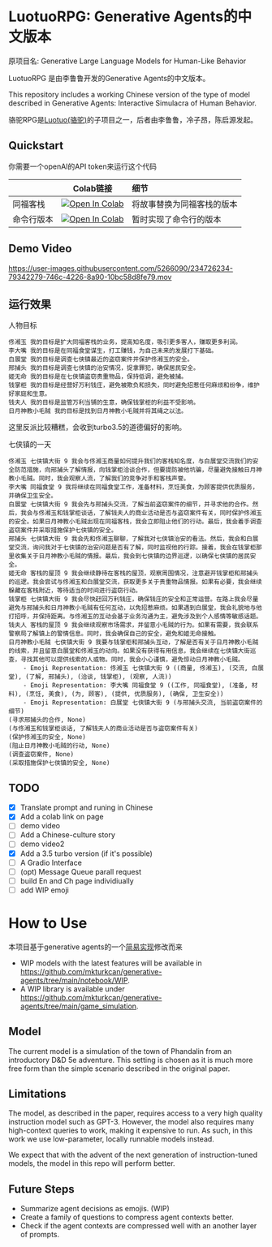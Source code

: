 # LuotuoRPG: Generative Agents的中文版本

原项目名: Generative Large Language Models for Human-Like Behavior

LuotuoRPG 是由李鲁鲁开发的Generative Agents的中文版本。

This repository includes a working Chinese version of the type of model described in Generative Agents: Interactive Simulacra of Human Behavior.

骆驼RPG是[Luotuo(骆驼)](https://github.com/LC1332/Luotuo-Chinese-LLM)的子项目之一，后者由李鲁鲁，冷子昂，陈启源发起。


## Quickstart

你需要一个openAI的API token来运行这个代码


|  | Colab链接 | 细节 |
| --- | --- | :--- |
| 同福客栈 | <a href="https://colab.research.google.com/github/LC1332/Chinese-generative-agents/blob/main/notebook/Chinese_story_turbo.ipynb" target="_parent"><img src="https://colab.research.google.com/assets/colab-badge.svg" alt="Open In Colab"/></a> | 将故事替换为同福客栈的版本 |
| 命令行版本 | <a href="https://colab.research.google.com/github/LC1332/Chinese-generative-agents/blob/main/notebook/Chinese_generative_model_turbo.ipynb" target="_parent"><img src="https://colab.research.google.com/assets/colab-badge.svg" alt="Open In Colab"/></a> | 暂时实现了命令行的版本 |


## Demo Video



https://user-images.githubusercontent.com/5266090/234726234-79342279-746c-4226-8a90-10bc58d8fe79.mov


## 运行效果

人物目标

```
佟湘玉 我的目标是扩大同福客栈的业务，提高知名度，吸引更多客人，赚取更多利润。
李大嘴 我的目标是在同福食堂谋生，打工赚钱，为自己未来的发展打下基础。
白展堂 我的目标是调查七侠镇最近的盗窃案件并保护佟湘玉的安全。
邢捕头 我的目标是调查七侠镇的治安情况，捉拿罪犯，确保居民安全。
姬无命 我的目标是在七侠镇盗窃贵重物品，保持低调，避免被捕。
钱掌柜 我的目标是经营好万利钱庄，避免被欺负和损失，同时避免招惹任何麻烦和纷争，维护好家庭和生意。
钱夫人 我的目标是监管万利当铺的生意，确保钱掌柜的利益不受影响。
日月神教小毛贼 我的目标是找到日月神教小毛贼并将其绳之以法。
```

这里反派比较糟糕，会收到turbo3.5的道德偏好的影响。

七侠镇的一天

```
佟湘玉 七侠镇大街 9 我会与佟湘玉商量如何提升我们的客栈知名度，与白展堂交流我们的安全防范措施，向邢捕头了解情报，向钱掌柜洽谈合作，但要提防被他坑骗，尽量避免接触日月神教小毛贼。同时，我会观察人流，了解我们的竞争对手和客栈声誉。
李大嘴 同福食堂 9 我将继续在同福食堂工作，准备材料，烹饪美食，为顾客提供优质服务，并确保卫生安全。
白展堂 七侠镇大街 9 我会先与邢捕头交流，了解当前盗窃案件的细节，并寻求他的合作。然后，我会与佟湘玉和钱掌柜谈话，了解钱夫人的商业活动是否与盗窃案件有关，同时保护佟湘玉的安全。如果日月神教小毛贼出现在同福客栈，我会立即阻止他们的行动。最后，我会着手调查盗窃案件并采取措施保护七侠镇的安全。
邢捕头 七侠镇大街 9 我会先和佟湘玉聊聊，了解我对七侠镇治安的看法。然后，我会和白展堂交流，询问我对于七侠镇的治安问题是否有了解，同时监视他的行踪。接着，我会在钱掌柜那里收集关于日月神教小毛贼的情报。最后，我会到七侠镇的边界巡逻，以确保七侠镇的居民安全。
姬无命 客栈的屋顶 9 我会继续静待在客栈的屋顶，观察周围情况，注意避开钱掌柜和邢捕头的巡逻。我会尝试与佟湘玉和白展堂交流，获取更多关于贵重物品情报。如果有必要，我会继续躲藏在客栈附近，等待适当的时间进行盗窃行动。
钱掌柜 七侠镇大街 9 我会尽快赶回万利钱庄，确保钱庄的安全和正常运营。在路上我会尽量避免与邢捕头和日月神教小毛贼有任何互动，以免招惹麻烦。如果遇到白展堂，我会礼貌地与他打招呼，并保持距离。与佟湘玉的互动会基于业务沟通为主，避免涉及到个人感情等敏感话题。
钱夫人 客栈的屋顶 9 我会继续观察市场需求，并留意小毛贼的行为。如果有需要，我会联系警察局了解镇上的警情信息。同时，我会确保自己的安全，避免和姬无命接触。
日月神教小毛贼 七侠镇大街 9 我要与钱掌柜和邢捕头互动，了解是否有关于日月神教小毛贼的线索，并且留意白展堂和佟湘玉的动向。如果没有获得有用信息，我会继续在七侠镇大街巡查，寻找其他可以提供线索的人或物。同时，我会小心谨慎，避免惊动日月神教小毛贼。
    - Emoji Representation: 佟湘玉 七侠镇大街 9 ((商量, 佟湘玉), (交流, 白展堂), (了解, 邢捕头), (洽谈, 钱掌柜), (观察, 人流))
    - Emoji Representation: 李大嘴 同福食堂 9 ((工作, 同福食堂), (准备, 材料), (烹饪, 美食), (为, 顾客), (提供, 优质服务), (确保, 卫生安全))
    - Emoji Representation: 白展堂 七侠镇大街 9 (与邢捕头交流, 当前盗窃案件的细节)
(寻求邢捕头的合作, None)
(与佟湘玉和钱掌柜谈话, 了解钱夫人的商业活动是否与盗窃案件有关)
(保护佟湘玉的安全, None)
(阻止日月神教小毛贼的行动, None)
(调查盗窃案件, None)
(采取措施保护七侠镇的安全, None)
```

## TODO

- [x] Translate prompt and runing in Chinese
- [x] Add a colab link on page
- [ ] demo video
- [ ] Add a Chinese-culture story
- [ ] demo video2
- [x] Add a 3.5 turbo version (if it's possible)
- [ ] A Gradio Interface
- [ ] (opt) Message Queue parall request
- [ ] build En and Ch page individiually
- [ ] add WIP emoji

# How to Use

本项目基于generative agents的一个[简易实现](https://github.com/mkturkcan/generative-agents)修改而来



* WIP models with the latest features will be available in https://github.com/mkturkcan/generative-agents/tree/main/notebook/WIP.
* A WIP library is available under https://github.com/mkturkcan/generative-agents/tree/main/game_simulation.

## Model

The current model is a simulation of the town of Phandalin from an introductory D&D 5e adventure. This setting is chosen as it is much more free form than the simple scenario described in the original paper.

## Limitations

The model, as described in the paper, requires access to a very high quality instruction model such as GPT-3. However, the model also requires many high-context queries to work, making it expensive to run. As such, in this work we use low-parameter, locally runnable models instead. 

We expect that with the advent of the next generation of instruction-tuned models, the model in this repo will perform better.

## Future Steps

* Summarize agent decisions as emojis. (WIP)
* Create a family of questions to compress agent contexts better.
* Check if the agent contexts are compressed well with an another layer of prompts.
